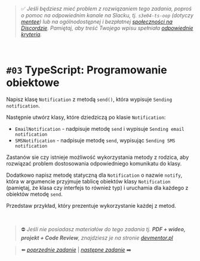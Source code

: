 > :white_check_mark: *Jeśli będziesz mieć problem z rozwiązaniem tego zadania, poproś o pomoc na odpowiednim kanale na Slacku, tj. `s3e04-ts-oop` (dotyczy [mentee](https://devmentor.pl/mentoring-javascript/)) lub na ogólnodostępnej i bezpłatnej [społeczności na Discordzie](https://devmentor.pl/discord). Pamiętaj, aby treść Twojego wpisu spełniała [odpowiednie kryteria](https://devmentor.pl/jak-prosic-o-pomoc/).*

&nbsp;

# `#03` TypeScript: Programowanie obiektowe

Napisz klasę `Notification` z metodą `send()`, która wypisuje `Sending notification`.

Następnie utwórz klasy, które dziedziczą po klasie `Notification`:
- `EmailNotification` - nadpisuje metodę `send` i wypisuje `Sending email notification`
- `SMSNotification` - nadpisuje metodę `send`, wypisując `Sending SMS notification`

Zastanów sie czy istnieje możliwość wykorzystania metody z rodzica, aby rozwiązać problem dostosowania odpowiedniego komunikatu do klasy.

Dodatkowo napisz metodę statyczną dla `Notification` o nazwie `notify`, która w argumencie przyjmuje tablicę obiektów klasy `Notification` (pamiętaj, że klasa czy interfejs to również typ) i uruchamia dla każdego z obiektów metodę `send`.

Przedstaw przykład, który prezentuje wykorzystanie każdej z metod.


&nbsp;
> :no_entry: *Jeśli nie posiadasz materiałów do tego zadania tj. **PDF + wideo, projekt + Code Review**, znajdziesz je na stronie [devmentor.pl](https://devmentor.pl/workshop-ts-typing-advanced)*

> :arrow_left: [*poprzednie zadanie*](./../02) | [*następne zadanie*](./../04) :arrow_right:

